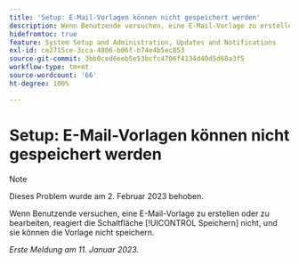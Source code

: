 ```yaml
---
title: 'Setup: E-Mail-Vorlagen können nicht gespeichert werden'
description: Wenn Benutzende versuchen, eine E-Mail-Vorlage zu erstellen oder zu bearbeiten, reagiert die Schaltfläche Speichern nicht, und sie können die Vorlage nicht speichern.
hidefromtoc: true
feature: System Setup and Administration, Updates and Notifications
exl-id: ce2715ce-3cca-4806-b06f-b74e4b5ec853
source-git-commit: 3bb0ced6eeb5e53bcfc4706f4134d40d5d68a3f5
workflow-type: tm+mt
source-wordcount: '66'
ht-degree: 100%

---
```


# Setup: E-Mail-Vorlagen können nicht gespeichert werden

>[!NOTE]
>
>Dieses Problem wurde am 2. Februar 2023 behoben.

Wenn Benutzende versuchen, eine E-Mail-Vorlage zu erstellen oder zu bearbeiten, reagiert die Schaltfläche [!UICONTROL Speichern] nicht, und sie können die Vorlage nicht speichern.

_Erste Meldung am 11. Januar 2023._
